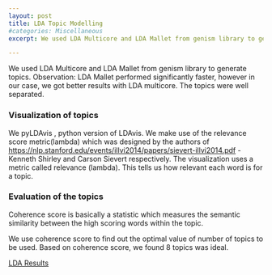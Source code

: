 ```yaml
---
layout: post
title: LDA Topic Modelling
#categories: Miscellaneous
excerpt: We used LDA Multicore and LDA Mallet from genism library to generate topics......

---
```


We used LDA Multicore and LDA Mallet from genism library to generate topics.
Observation: LDA Mallet performed significantly faster, however in our case, we got better results with LDA multicore. The topics were well separated.
### Visualization of topics
We pyLDAvis , python version of LDAvis. We make use of the relevance score metric(lambda) which was designed by the authors of https://nlp.stanford.edu/events/illvi2014/papers/sievert-illvi2014.pdf  - Kenneth Shirley and Carson Sievert respectively. The visualization uses a metric called relevance (lambda). This tells us how relevant each word is for a topic.

### Evaluation of the topics
Coherence score is basically a statistic which measures the semantic similarity between the high scoring words within the topic.

We use coherence score to find out the optimal value of number of topics to be used. Based on coherence score, we found 8 topics was ideal.

<a href="../lda_8_topics.html">LDA Results</a>
